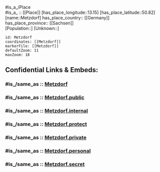 ﻿---
confidential: public
isDeleted: false
location:
- 50.82
- 13.15
mapmarker: city
mapzoom:
- 7
- 12
SpocWebEntityId: 32448
tags:
- geo/City
type: City
---

#is_a_/Place  
#is_a_ :: [[Place]] 
[has_place_longitude::13.15] 
[has_place_latitude::50.82] 
[name::Metzdorf] 
has_place_country:: [[Germany]]  
has_place_province:: [[Sachsen]]  
[Population::] 
[Unknown::] 


```leaflet
id: Metzdorf
coordinates: [[Metzdorf]] 
markerFile: [[Metzdorf]] 
defaultZoom: 11 
maxZoom: 18
```


## Confidential Links & Embeds: 

### #is_/same_as :: [Metzdorf](/_Standards/Earth/Continent/Europe/Europe~Central/Germany/Germany~East/Sachsen/counties~Sachsen/Mittelsachsen/cities~Mittelsachsen/Leubsdorf/City/Metzdorf.md) 

### #is_/same_as :: [Metzdorf.public](/_public/Earth/Continent/Europe/Europe~Central/Germany/Germany~East/Sachsen/counties~Sachsen/Mittelsachsen/cities~Mittelsachsen/Leubsdorf/City/Metzdorf.public.md) 

### #is_/same_as :: [Metzdorf.internal](/_internal/Earth/Continent/Europe/Europe~Central/Germany/Germany~East/Sachsen/counties~Sachsen/Mittelsachsen/cities~Mittelsachsen/Leubsdorf/City/Metzdorf.internal.md) 

### #is_/same_as :: [Metzdorf.protect](/_protect/Earth/Continent/Europe/Europe~Central/Germany/Germany~East/Sachsen/counties~Sachsen/Mittelsachsen/cities~Mittelsachsen/Leubsdorf/City/Metzdorf.protect.md) 

### #is_/same_as :: [Metzdorf.private](/_private/Earth/Continent/Europe/Europe~Central/Germany/Germany~East/Sachsen/counties~Sachsen/Mittelsachsen/cities~Mittelsachsen/Leubsdorf/City/Metzdorf.private.md) 

### #is_/same_as :: [Metzdorf.personal](/_personal/Earth/Continent/Europe/Europe~Central/Germany/Germany~East/Sachsen/counties~Sachsen/Mittelsachsen/cities~Mittelsachsen/Leubsdorf/City/Metzdorf.personal.md) 

### #is_/same_as :: [Metzdorf.secret](/_secret/Earth/Continent/Europe/Europe~Central/Germany/Germany~East/Sachsen/counties~Sachsen/Mittelsachsen/cities~Mittelsachsen/Leubsdorf/City/Metzdorf.secret.md)

